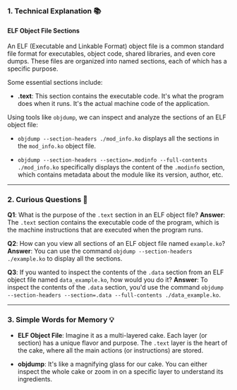 
### **1. Technical Explanation** 📚

#### **ELF Object File Sections**

An ELF (Executable and Linkable Format) object file is a common standard file format for executables, object code, shared libraries, and even core dumps. These files are organized into named sections, each of which has a specific purpose.

Some essential sections include:

- **.text**: This section contains the executable code. It's what the program does when it runs. It's the actual machine code of the application.

Using tools like `objdump`, we can inspect and analyze the sections of an ELF object file:

- `objdump --section-headers ./mod_info.ko` displays all the sections in the `mod_info.ko` object file.
  
- `objdump --section-headers --section=.modinfo --full-contents ./mod_info.ko` specifically displays the content of the `.modinfo` section, which contains metadata about the module like its version, author, etc.

---

### **2. Curious Questions** 🤔

**Q1**: What is the purpose of the `.text` section in an ELF object file?
**Answer**: The `.text` section contains the executable code of the program, which is the machine instructions that are executed when the program runs.

**Q2**: How can you view all sections of an ELF object file named `example.ko`?
**Answer**: You can use the command `objdump --section-headers ./example.ko` to display all the sections.

**Q3**: If you wanted to inspect the contents of the `.data` section from an ELF object file named `data_example.ko`, how would you do it?
**Answer**: To inspect the contents of the `.data` section, you'd use the command `objdump --section-headers --section=.data --full-contents ./data_example.ko`.

---

### **3. Simple Words for Memory** 💡

- **ELF Object File**: Imagine it as a multi-layered cake. Each layer (or section) has a unique flavor and purpose. The `.text` layer is the heart of the cake, where all the main actions (or instructions) are stored.
  
- **objdump**: It's like a magnifying glass for our cake. You can either inspect the whole cake or zoom in on a specific layer to understand its ingredients.





